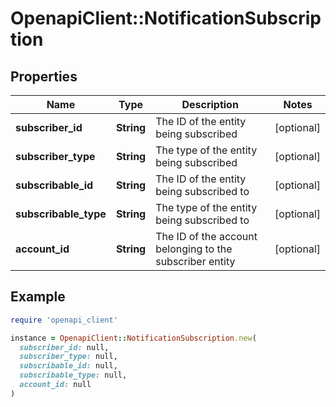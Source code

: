 # OpenapiClient::NotificationSubscription

## Properties

| Name | Type | Description | Notes |
| ---- | ---- | ----------- | ----- |
| **subscriber_id** | **String** | The ID of the entity being subscribed | [optional] |
| **subscriber_type** | **String** | The type of the entity being subscribed | [optional] |
| **subscribable_id** | **String** | The ID of the entity being subscribed to | [optional] |
| **subscribable_type** | **String** | The type of the entity being subscribed to | [optional] |
| **account_id** | **String** | The ID of the account belonging to the subscriber entity | [optional] |

## Example

```ruby
require 'openapi_client'

instance = OpenapiClient::NotificationSubscription.new(
  subscriber_id: null,
  subscriber_type: null,
  subscribable_id: null,
  subscribable_type: null,
  account_id: null
)
```

